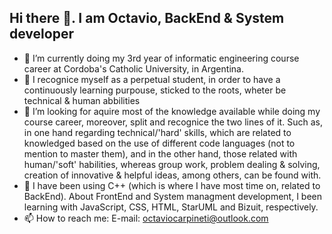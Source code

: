 ## Hi there 👋. I am Octavio, BackEnd & System developer


- 🔭 I’m currently doing my 3rd year of informatic engineering course career at Cordoba's Catholic University, in Argentina.
- 🌱 I recognice myself as a perpetual student, in order to have a continuously learning purpouse, sticked to the roots, wheter be technical & human abbilities
- 🤔 I’m looking for aquire most of the knowledge available while doing my course career, moreover, split and recognice the two lines of it. Such as, in one hand regarding technical/'hard' skills, which are related to knowledged based on the use of different code languages (not to mention to master them), and in the other hand, those related with human/'soft' habilities, whereas group work, problem dealing & solving, creation of innovative & helpful ideas, among others, can be found with.
- 📖 I have been using C++ (which is where I have most time on, related to BackEnd). About FrontEnd and System managment development, I been learning with JavaScript, CSS, HTML, StarUML and Bizuit, respectively. 
- 📫 How to reach me: E-mail: octaviocarpineti@outlook.com

<!--
**OctavioCarpineti/OctavioCarpineti** is a ✨ _special_ ✨ repository because its `README.md` (this file) appears on your GitHub profile.

Here are some ideas to get you started:

- 💬 Ask me about ...
- ⚡ Fun fact: ...
-->
